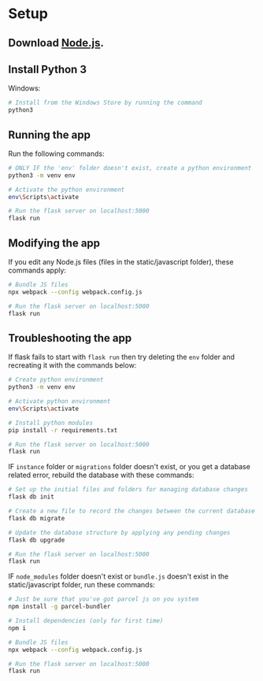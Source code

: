 # Setup
## Download [Node.js](https://nodejs.org/en/download/).

## Install Python 3
Windows:
``` bash
# Install from the Windows Store by running the command
python3
```

## Running the app
Run the following commands:

``` bash
# ONLY IF the 'env' folder doesn't exist, create a python environment
python3 -m venv env

# Activate the python environment
env\Scripts\activate

# Run the flask server on localhost:5000
flask run
```

## Modifying the app
If you edit any Node.js files (files in the static/javascript folder), these commands apply:

``` bash
# Bundle JS files
npx webpack --config webpack.config.js

# Run the flask server on localhost:5000
flask run
```

## Troubleshooting the app

If flask fails to start with `flask run` then try deleting the `env` folder and recreating it with the commands below:

``` bash
# Create python environment
python3 -m venv env

# Activate python environment
env\Scripts\activate

# Install python modules
pip install -r requirements.txt

# Run the flask server on localhost:5000
flask run
```

IF `instance` folder or `migrations` folder doesn't exist, or you get a database related error, rebuild the database with these commands:
``` bash
# Set up the initial files and folders for managing database changes
flask db init

# Create a new file to record the changes between the current database and the one in your code
flask db migrate

# Update the database structure by applying any pending changes
flask db upgrade

# Run the flask server on localhost:5000
flask run
```

IF `node_modules` folder doesn't exist or `bundle.js` doesn't exist in the static/javascript folder, run these commands:

``` bash
# Just be sure that you've got parcel js on you system 
npm install -g parcel-bundler

# Install dependencies (only for first time) 
npm i

# Bundle JS files
npx webpack --config webpack.config.js

# Run the flask server on localhost:5000
flask run
```